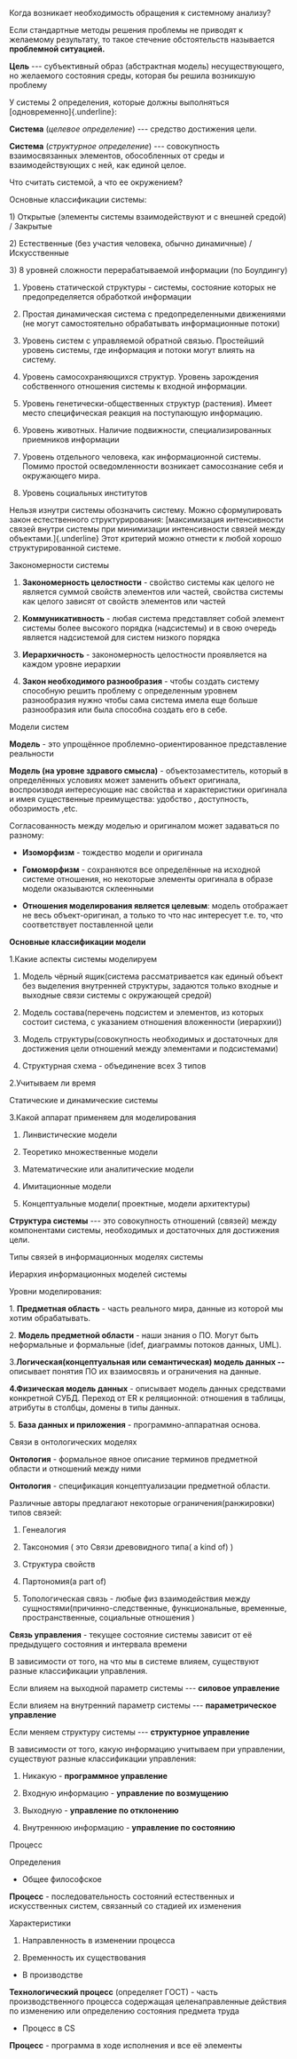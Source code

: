 Когда возникает необходимость обращения к системному анализу?

Если стандартные методы решения проблемы не приводят к желаемому
результату, то такое стечение обстоятельств называется **проблемной
ситуацией.**

**Цель** --- субъективный образ (абстрактная модель) несуществующего, но
желаемого состояния среды, которая бы решила возникшую проблему

У системы 2 определения, которые должны выполняться
[одновременно]{.underline}:

**Система** (*целевое определение*) --- средство достижения цели.

**Система** (*структурное определение*) --- совокупность взаимосвязанных
элементов, обособленных от среды и взаимодействующих с ней, как единой
целое.

Что считать системой, а что ее окружением?

Основные классификации системы:

1\) Открытые (элементы системы взаимодействуют и с внешней средой) /
Закрытые

2\) Естественные (без участия человека, обычно динамичные) /
Искусственные

3\) 8 уровней сложности перерабатываемой информации (по Боулдингу)

1.  Уровень статической структуры - системы, состояние которых не
    предопределяется обработкой информации

2.  Простая динамическая система с предопределенными движениями (не
    могут самостоятельно обрабатывать информационные потоки)

3.  Уровень систем с управляемой обратной связью. Простейший уровень
    системы, где информация и потоки могут влиять на систему.

4.  Уровень самосохраняющихся структур. Уровень зарождения собственного
    отношения системы к входной информации.

5.  Уровень генетически-общественных структур (растения). Имеет место
    специфическая реакция на поступающую информацию.

6.  Уровень животных. Наличие подвижности, специализированных приемников
    информации

7.  Уровень отдельного человека, как информационной системы. Помимо
    простой осведомленности возникает самосознание себя и окружающего
    мира.

8.  Уровень социальных институтов

Нельзя изнутри системы обозначить систему. Можно сформулировать закон
естественного структурирования: [максимизация интенсивности связей
внутри системы при минимизации интенсивности связей между
объектами.]{.underline} Этот критерий можно отнести к любой хорошо
структурированной системе.

Закономерности системы

1.  **Закономерность целостности** - свойство системы как целого не
    является суммой свойств элементов или частей, свойства системы как
    целого зависят от свойств элементов или частей

2.  **Коммуникативность** - любая система представляет собой элемент
    системы более высокого порядка (надсистемы) и в свою очередь
    является надсистемой для систем низкого порядка

3.  **Иерархичность** - закономерность целостности проявляется на каждом
    уровне иерархии

4.  **Закон необходимого разнообразия** - чтобы создать систему
    способную решить проблему с определенным уровнем разнообразия нужно
    чтобы сама система имела еще больше разнообразия или была способна
    создать его в себе.

Модели систем

**Модель** - это упрощённое проблемно-ориентированное представление
реальности

**Модель (на уровне здравого смысла)** - объектозаместитель, который в
определённых условиях может заменить объект оригинала, воспроизводя
интересующие нас свойства и характеристики оригинала и имея существенные
преимущества: удобство , доступность, обозримость ,etc.

Согласованность между моделью и оригиналом может задаваться по разному:

-   **Изоморфизм** - тождество модели и оригинала

-   **Гомоморфизм** - сохраняются все определённые на исходной системе
    отношения, но некоторые элементы оригинала в образе модели
    оказываются склеенными

-   **Отношения моделирования является целевым**: модель отображает не
    весь объект-оригинал, а только то что нас интересует т.е. то, что
    соответствует поставленной цели

**Основные классификации модели**

1.Какие аспекты системы моделируем

1.  Модель чёрный ящик(система рассматривается как единый объект без
    выделения внутренней структуры, задаются только входные и выходные
    связи системы с окружающей средой)

2.  Модель состава(перечень подсистем и элементов, из которых состоит
    система, с указанием отношения вложенности (иерархии))

3.  Модель структуры(совокупность необходимых и достаточных для
    достижения цели отношений между элементами и подсистемами)

4.  Структурная схема - объединение всех 3 типов

2.Учитываем ли время

Статические и динамические системы

3.Какой аппарат применяем для моделирования

1.  Линвистические модели

2.  Теоретико множественные модели

3.  Математические или аналитические модели

4.  Имитационные модели

5.  Концептуальные модели( проектные, модели архитектуры)

**Структура системы** --- это совокупность отношений (связей) между
компонентами системы, необходимых и достаточных для достижения цели.

Типы связей в информационных моделях системы

Иерархия информационных моделей системы

Уровни моделирования:

1\. **Предметная область** - часть реального мира, данные из которой мы
хотим обрабатывать.

2\. **Модель предметной области** - наши знания о ПО. Могут быть
неформальные и формальные (idef, диаграммы потоков данных, UML).

3.**Логическая(концептуальная или семантическая) модель данных --**
описывает понятия ПО их взаимосвязь и ограничения на данные.

**4.Физическая модель данных** - описывает модель данных средствами
конкретной СУБД. Переход от ER к реляционной: отношения в таблицы,
атрибуты в столбцы, домены в типы данных.

5\. **База данных и приложения** - программно-аппаратная основа.

Связи в онтологических моделях

**Онтология** - формальное явное описание терминов предметной области и
отношений между ними

**Онтология** - спецификация концептуализации предметной области.

Различные авторы предлагают некоторые ограничения(ранжировки) типов
связей:

1.  Генеалогия

2.  Таксономия ( это Связи древовидного типа( a kind of) )

3.  Структура свойств

4.  Партономия(a part of)

5.  Топологическая связь - любые физ взаимодействия между
    сущностями(причинно-следственные, функциональные, временные,
    пространственные, социальные отношения )

**Связь управления** - текущее состояние системы зависит от её
предыдущего состояния и интервала времени

В зависимости от того, на что мы в системе влияем, существуют разные
классификации управления.

Если влияем на выходной параметр системы --- **силовое управление**

Если влияем на внутренний параметр системы --- **параметрическое
управление**

Если меняем структуру системы --- **структурное управление**

В зависимости от того, какую информацию учитываем при управлении,
существуют разные классификации управления:

1.  Никакую - **программное управление**

2.  Входную информацию - **управление по возмущению**

3.  Выходную - **управление по отклонению**

4.  Внутреннюю информацию - **управление по состоянию**

Процесс

Определения

-   Общее философское

**Процесс** - последовательность состояний естественных и искусственных
систем, связанный со стадией их изменения

Характеристики

1.  Направленность в изменении процесса

2.  Временность их существования

-   В производстве

**Технологический процесс** (определяет ГОСТ) - часть производственного
процесса содержащая целенаправленные действия по изменению или
определению состояния предмета труда

-   Процесс в CS

**Процесс** - программа в ходе исполнения и все её элементы
